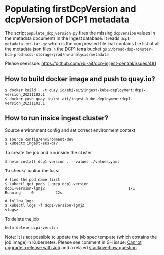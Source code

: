 # Populating firstDcpVersion and dcpVersion of DCP1 metadata

The script `populate_dcp_version.py` fixes the missing `dcpVersion` values in the metadata documents in the Ingest database. It reads `dcp1-metadata.txt.tar.gz`  which is the compressed file that contains the list of all the metadata json files in the DCP1 terra bucket `gs://broad-dsp-monster-hca-prod-ucsc-storage/prod/no-analysis/metadata`.

Please see issue: https://github.com/ebi-ait/dcp-ingest-central/issues/481

## How to build docker image and push to quay.io?

```
$ docker build . -t quay.io/ebi-ait/ingest-kube-deployment:dcp1-version_20211102.1
$ docker push quay.io/ebi-ait/ingest-kube-deployment:dcp1-version_20211102.1
```

## How to run inside ingest cluster?
Source environment config and set correct environment context 
```
$ source config/environment-dev
$ kubectx ingest-eks-dev
```

To create the job and run inside the cluster
```
$ helm install dcp1-version . --values ./values.yaml
```

To check/monitor the logs:

```
# find the pod name first
$ kubectl get pods | grep dcp1-version
dcp1-version-lgmj2                                      1/1     Running     0          22s

# follow logs
$ kubectl logs -f dcp1-version-lgmj2
<logs>
```

To delete the job

```
helm delete dcp1-version
```

Note: It is not possible to update the job spec template (which contains the job image) in Kubernetes. Please see comment in GH issue: [Cannot upgrade a release with Job](https://github.com/helm/helm/issues/7725#issuecomment-617373825) and a related [stackoverflow question](https://stackoverflow.com/questions/57178909/changing-image-of-kubernetes-job)
